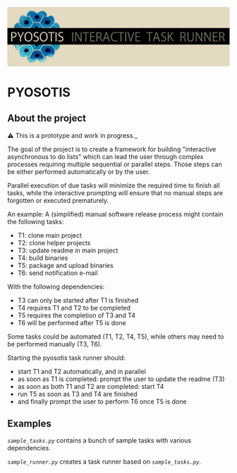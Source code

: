 [![PYOSOTIS](./assets/pyosotis_banner.png)](https://github.com/piepero/pyosotis)
# PYOSOTIS

## About the project

⚠ This is a prototype and work in progress._

The goal of the project is to create a framework for building "interactive asynchronous to do lists" which can lead the user through complex processes requiring multiple sequential or parallel steps.
Those steps can be either performed automatically or by the user.

Parallel execution of due tasks will minimize the required time to finish all tasks, while the interactive prompting will ensure that no manual steps are forgotten or executed prematurely.

An example: A (simplified) manual software release process might contain the following tasks:
- T1: clone main project
- T2: clone helper projects
- T3: update readme in main project
- T4: build binaries
- T5: package and upload binaries
- T6: send notification e-mail

With the following dependencies:
- T3 can only be started after T1 is finished
- T4 requires T1 and T2 to be completed
- T5 requires the completion of T3 and T4
- T6 will be performed after T5 is done

Some tasks could be automated (T1, T2, T4, T5), while others may need to be performed manually (T3, T6).

Starting the pyosotis task runner should:
- start T1 and T2 automatically, and in parallel
- as soon as T1 is completed: prompt the user to update the readme (T3)
- as soon as both T1 and T2 are completed: start T4
- run T5 as soon as T3 and T4 are finished
- and finally prompt the user to perform T6 once T5 is done

## Examples

_```sample_tasks.py```_ contains a bunch of sample tasks with various dependencies.

_```sample_runner.py```_ creates a task runner based on _```sample_tasks.py```_.
